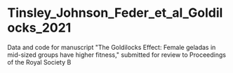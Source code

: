 # Tinsley_Johnson_Feder_et_al_Goldilocks_2021

Data and code for manuscript "The Goldilocks Effect: Female geladas in mid-sized groups have higher fitness," submitted for review to Proceedings of the Royal Society B
